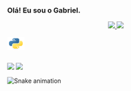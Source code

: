 ### Olá! Eu sou o Gabriel.

<div align="center">
  <a href="https://github.com/gabrielfgelain">
  <img height="180em" src="https://github-readme-stats.vercel.app/api?username=gabrielfgelain&show_icons=true&theme=merko&include_all_commits=true&count_private=true"/>
  <img height="180em" src="https://github-readme-stats.vercel.app/api/top-langs/?username=gabrielfgelain&layout=compact&langs_count=7&theme=merko"/>
</div>
<div style="display: inline_block"><br>
  <img align="center" alt="Rafa-Python" height="30" width="40" src="https://raw.githubusercontent.com/devicons/devicon/master/icons/python/python-original.svg">
</div>
  
  ##
 
<div> 
  <a href = "mailto:gabrielferreiragelain@gmail.com"><img src="https://img.shields.io/badge/-Gmail-%23333?style=for-the-badge&logo=gmail&logoColor=white" target="_blank"></a>
  <a href="https://www.linkedin.com/in/https://www.linkedin.com/in/gabriel-gelain/" target="_blank"><img src="https://img.shields.io/badge/-LinkedIn-%230077B5?style=for-the-badge&logo=linkedin&logoColor=white" target="_blank"></a> 
 
  ![Snake animation](https://github.com/gabrielfgelain/gabrielfgelain/blob/output/github-contribution-grid-snake.svg)
 
</div>
